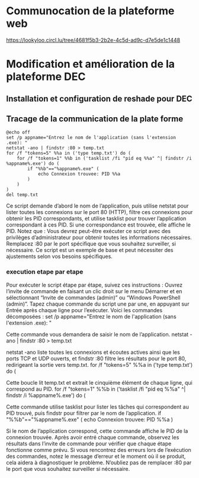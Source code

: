 # Communocation de la plateforme web

https://lookyloo.circl.lu/tree/4681f5b3-2b2e-4c5d-ad9c-d7e5de1c1448

# Modification et amélioration de la plateforme DEC

## Installation et configuration de reshade pour DEC

## Tracage de la communication de la plate forme

```
@echo off
set /p appname="Entrez le nom de l'application (sans l'extension .exe): "
netstat -ano | findstr :80 > temp.txt
for /f "tokens=5" %%a in ('type temp.txt') do (
    for /f "tokens=1" %%b in ('tasklist /fi "pid eq %%a" ^| findstr /i %appname%.exe') do (
        if "%%b"=="%appname%.exe" (
            echo Connexion trouvee: PID %%a
        )
    )
)
del temp.txt
```

Ce script demande d’abord le nom de l’application, puis utilise netstat pour lister toutes les connexions sur le port 80 (HTTP), filtre ces connexions pour obtenir les PID correspondants, et utilise tasklist pour trouver l’application correspondant à ces PID. Si une correspondance est trouvée, elle affiche le PID.
Notez que :
Vous devrez peut-être exécuter ce script avec des privilèges d’administrateur pour obtenir toutes les informations nécessaires.
Remplacez :80 par le port spécifique que vous souhaitez surveiller, si nécessaire.
Ce script est un exemple de base et peut nécessiter des ajustements selon vos besoins spécifiques.

### execution etape par etape
Pour exécuter le script étape par étape, suivez ces instructions :
Ouvrez l’invite de commande en faisant un clic droit sur le menu Démarrer et en sélectionnant “Invite de commandes (admin)” ou “Windows PowerShell (admin)”.
Tapez chaque commande du script une par une, en appuyant sur Entrée après chaque ligne pour l’exécuter. Voici les commandes décomposées :
set /p appname="Entrez le nom de l'application (sans l'extension .exe): "

Cette commande vous demandera de saisir le nom de l’application.
netstat -ano | findstr :80 > temp.txt

netstat -ano liste toutes les connexions et écoutes actives ainsi que les ports TCP et UDP ouverts, et findstr :80 filtre les résultats pour le port 80, redirigeant la sortie vers temp.txt.
for /f "tokens=5" %%a in ('type temp.txt') do (

Cette boucle lit temp.txt et extrait le cinquième élément de chaque ligne, qui correspond au PID.
for /f "tokens=1" %%b in ('tasklist /fi "pid eq %%a" ^| findstr /i %appname%.exe') do (

Cette commande utilise tasklist pour lister les tâches qui correspondent au PID trouvé, puis findstr pour filtrer par le nom de l’application.
if "%%b"=="%appname%.exe" (
    echo Connexion trouvee: PID %%a
)

Si le nom de l’application correspond, cette commande affiche le PID de la connexion trouvée.
Après avoir entré chaque commande, observez les résultats dans l’invite de commande pour vérifier que chaque étape fonctionne comme prévu.
Si vous rencontrez des erreurs lors de l’exécution des commandes, notez le message d’erreur et le moment où il se produit, cela aidera à diagnostiquer le problème. N’oubliez pas de remplacer :80 par le port que vous souhaitez surveiller si nécessaire.
